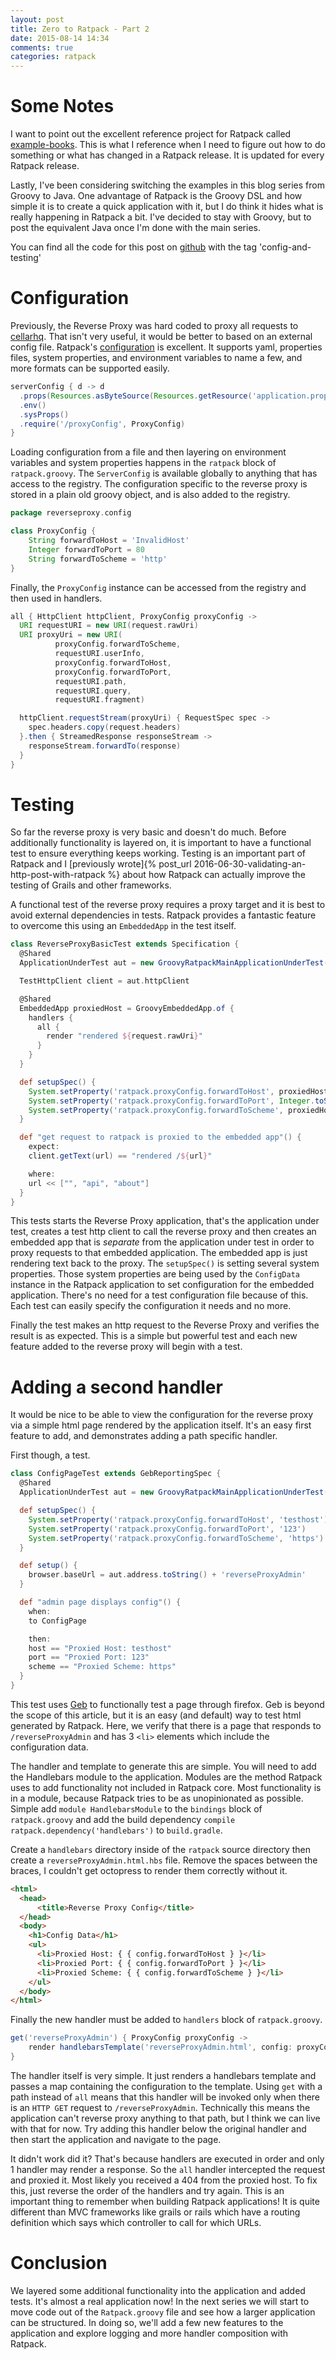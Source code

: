 ```yaml
---
layout: post
title: Zero to Ratpack - Part 2
date: 2015-08-14 14:34
comments: true
categories: ratpack
---
```


# Some Notes
I want to point out the excellent reference project for Ratpack called [example-books](https://github.com/ratpack/example-books). This is what I reference when I need to figure out how to do something or what has changed in a Ratpack release. It is updated for every Ratpack release. 

Lastly, I've been considering switching the examples in this blog series from Groovy to Java. One advantage of Ratpack is the Groovy DSL and how simple it is to create a quick application with it, but I do think it hides what is really happening in Ratpack a bit. I've decided to stay with Groovy, but to post the equivalent Java once I'm done with the main series.

You can find all the code for this post on [github](https://github.com/kyleboon/ratpack-reverse-proxy) with the tag 'config-and-testing'

# Configuration

Previously, the Reverse Proxy was hard coded to proxy all requests to [cellarhq](https://www.cellarhq.com). That isn't very useful, it would be better to based on an external config file. Ratpack's [configuration](https://ratpack.io/manual/current/config.html#config) is excellent. It supports yaml, properties files, system properties, and environment variables to name a few, and more formats can be supported easily. 

```groovy
serverConfig { d -> d
  .props(Resources.asByteSource(Resources.getResource('application.properties')))
  .env()
  .sysProps()
  .require('/proxyConfig', ProxyConfig)
}
```

Loading configuration from a file and then layering on environment variables and system properties happens in the ```ratpack``` block of ```ratpack.groovy```. The ```ServerConfig``` is available globally to anything that has access to the registry. The configuration specific to the reverse proxy is stored in a plain old groovy object, and is also added to the registry. 

```groovy
package reverseproxy.config

class ProxyConfig {
	String forwardToHost = 'InvalidHost'
	Integer forwardToPort = 80
	String forwardToScheme = 'http'
}
```

Finally, the ```ProxyConfig``` instance can be accessed from the registry and then used in handlers. 

```groovy
all { HttpClient httpClient, ProxyConfig proxyConfig ->
  URI requestURI = new URI(request.rawUri)
  URI proxyUri = new URI(
          proxyConfig.forwardToScheme,
          requestURI.userInfo,
          proxyConfig.forwardToHost,
          proxyConfig.forwardToPort,
          requestURI.path,
          requestURI.query,
          requestURI.fragment)

  httpClient.requestStream(proxyUri) { RequestSpec spec ->
    spec.headers.copy(request.headers)
  }.then { StreamedResponse responseStream ->
    responseStream.forwardTo(response)
  }
}
```

# Testing

So far the reverse proxy is very basic and doesn't do much. Before additionally functionality is layered on, it is important to have a functional test to ensure everything keeps working. Testing is an important part of Ratpack and I [previously wrote]{% post_url 2016-06-30-validating-an-http-post-with-ratpack %} about how Ratpack can actually improve the testing of Grails and other frameworks. 

A functional test of the reverse proxy requires a proxy target and it is best to avoid external dependencies in tests. Ratpack provides a fantastic feature to overcome this using an ```EmbeddedApp``` in the test itself.  

```groovy
class ReverseProxyBasicTest extends Specification {
  @Shared
  ApplicationUnderTest aut = new GroovyRatpackMainApplicationUnderTest()

  TestHttpClient client = aut.httpClient

  @Shared
  EmbeddedApp proxiedHost = GroovyEmbeddedApp.of {
    handlers {
      all {
        render "rendered ${request.rawUri}"
      }
    }
  }

  def setupSpec() {
    System.setProperty('ratpack.proxyConfig.forwardToHost', proxiedHost.address.host)
    System.setProperty('ratpack.proxyConfig.forwardToPort', Integer.toString(proxiedHost.address.port))
    System.setProperty('ratpack.proxyConfig.forwardToScheme', proxiedHost.address.scheme)
  }

  def "get request to ratpack is proxied to the embedded app"() {
    expect:
    client.getText(url) == "rendered /${url}"

    where:
    url << ["", "api", "about"]
  }
}
```

This tests starts the Reverse Proxy application, that's the application under test, creates a test http client to call the reverse proxy and then creates an embedded app that is *separate* from the application under test in order to proxy requests to that embedded application. The embedded app is just rendering text back to the proxy. The ```setupSpec()``` is setting several system properties. Those system properties are being used by the ```ConfigData``` instance in the Ratpack application to set configuration for the embedded application. There's no need for a test configuration file because of this. Each test can easily specify the configuration it needs and no more.

Finally the test makes an http request to the Reverse Proxy and verifies the result is as expected. This is a simple but powerful test and each new feature added to the reverse proxy will begin with a test.

# Adding a second handler

It would be nice to be able to view the configuration for the reverse proxy via a simple html page rendered by the application itself. It's an easy first feature to add, and demonstrates adding a path specific handler.

First though, a test.

```groovy
class ConfigPageTest extends GebReportingSpec {
  @Shared
  ApplicationUnderTest aut = new GroovyRatpackMainApplicationUnderTest()

  def setupSpec() {
    System.setProperty('ratpack.proxyConfig.forwardToHost', 'testhost')
    System.setProperty('ratpack.proxyConfig.forwardToPort', '123')
    System.setProperty('ratpack.proxyConfig.forwardToScheme', 'https')
  }

  def setup() {
    browser.baseUrl = aut.address.toString() + 'reverseProxyAdmin'
  }

  def "admin page displays config"() {
    when:
    to ConfigPage

    then:
    host == "Proxied Host: testhost"
    port == "Proxied Port: 123"
    scheme == "Proxied Scheme: https"
  }
}
```

This test uses [Geb](https://www.gebish.org/) to functionally test a page through firefox. Geb is beyond the scope of this article, but it is an easy (and default) way to test html generated by Ratpack. Here, we verify that there is a page that responds to ```/reverseProxyAdmin``` and has 3 ```<li>``` elements which include the configuration data.

The handler and template to generate this are simple. You will need to add the Handlebars module to the application. Modules are the method Ratpack uses to add functionality not included in Ratpack core. Most functionality is in a module, because Ratpack tries to be as unopinionated as possible. Simple add ```module HandlebarsModule``` to the ```bindings``` block of ```ratpack.groovy``` and add the build dependency ```compile ratpack.dependency('handlebars')``` to ```build.gradle```.

Create a ```handlebars``` directory inside of the ```ratpack``` source directory then create a ```reverseProxyAdmin.html.hbs``` file. Remove the spaces between the braces, I couldn't get octopress to render them correctly without it.

```html
<html>
  <head>
      <title>Reverse Proxy Config</title>
  </head>
  <body>
    <h1>Config Data</h1>
    <ul>
      <li>Proxied Host: { { config.forwardToHost } }</li>
      <li>Proxied Port: { { config.forwardToPort } }</li>
      <li>Proxied Scheme: { { config.forwardToScheme } }</li>
    </ul>
  </body>
</html>
```

Finally the new handler must be added to ```handlers``` block of ```ratpack.groovy```.

```groovy
get('reverseProxyAdmin') { ProxyConfig proxyConfig ->
    render handlebarsTemplate('reverseProxyAdmin.html', config: proxyConfig)
}
```

The handler itself is very simple. It just renders a handlebars template and passes a map containing the configuration to the template. Using ```get``` with a path instead of ```all``` means that this handler will be invoked only when there is an ```HTTP GET``` request to ```/reverseProxyAdmin```. Technically this means the application can't reverse proxy anything to that path, but I think we can live with that for now. Try adding this handler below the original handler and then start the application and navigate to the page.

It didn't work did it? That's because handlers are executed in order and only 1 handler may render a response. So the ```all``` handler intercepted the request and proxied it. Most likely you received a 404 from the proxied host. To fix this, just reverse the order of the handlers and try again. This is an important thing to remember when building Ratpack applications! It is quite different than MVC frameworks like grails or rails which have a routing definition which says which controller to call for which URLs. 

# Conclusion

We layered some additional functionality into the application and added tests. It's almost a real application now! In the next series we will start to move code out of the ```Ratpack.groovy``` file and see how a larger application can be structured. In doing so, we'll add a few new features to the application and explore logging and more handler composition with Ratpack.



